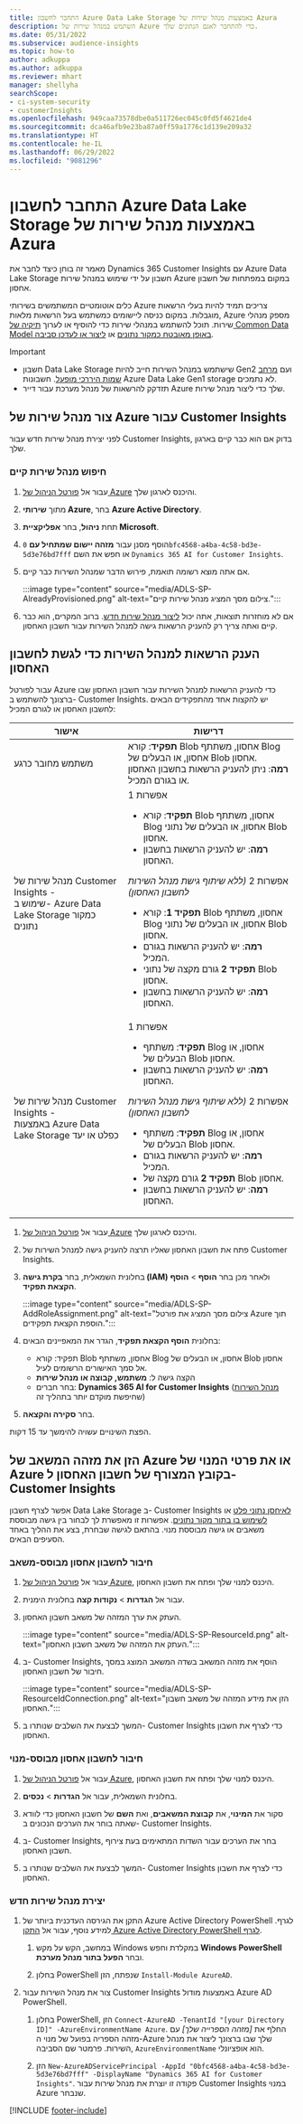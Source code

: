 ```yaml
---
title: התחבר לחשבון Azure Data Lake Storage באמצעות מנהל שירות של Azura
description: השתמש במנהל שירות של Azure כדי להתחבר לאגם הנתונים שלך.
ms.date: 05/31/2022
ms.subservice: audience-insights
ms.topic: how-to
author: adkuppa
ms.author: adkuppa
ms.reviewer: mhart
manager: shellyha
searchScope:
- ci-system-security
- customerInsights
ms.openlocfilehash: 949caa73578dbe0a511726ec045c0fd5f4621de4
ms.sourcegitcommit: dca46afb9e23ba87a0ff59a1776c1d139e209a32
ms.translationtype: HT
ms.contentlocale: he-IL
ms.lasthandoff: 06/29/2022
ms.locfileid: "9081296"
---
```

# <a name="connect-to-an-azure-data-lake-storage-account-by-using-an-azure-service-principal"></a>התחבר לחשבון Azure Data Lake Storage באמצעות מנהל שירות של Azura

מאמר זה בוחן כיצד לחבר את Dynamics 365 Customer Insights עם Azure Data Lake Storage חשבון על ידי שימוש במנהל שירות Azure במקום במפתחות של חשבון אחסון.

כלים אוטומטיים המשתמשים בשירותי Azure צריכים תמיד להיות בעלי הרשאות מוגבלות. במקום כניסה ליישומים כמשתמש בעל הרשאות מלאות, Azure מספק מנהלי שירות. תוכל להשתמש במנהלי שירות כדי להוסיף או לערוך [תיקיה של Common Data Model באופן מאובטח כמקור נתונים](connect-common-data-model.md) או [ליצור או לעדכן סביבה](create-environment.md).

> [!IMPORTANT]
>
> - חשבון Data Lake Storage שישתמש במנהל השירות חייב להיות Gen2 ועם [מרחב שמות היררכי מופעל](/azure/storage/blobs/data-lake-storage-namespace). חשבונות Azure Data Lake Gen1 storage לא נתמכים.
> - תזדקק להרשאות של מנהל מערכת עבור דייר Azure שלך כדי ליצור מנהל שירות.

## <a name="create-an-azure-service-principal-for-customer-insights"></a>צור מנהל שירות של Azure עבור Customer Insights

לפני יצירת מנהל שירות חדש עבור Customer Insights, בדוק אם הוא כבר קיים בארגון שלך.

### <a name="look-for-an-existing-service-principal"></a>חיפוש מנהל שירות קיים

1. עבור אל [פורטל הניהול של Azure](https://portal.azure.com) והיכנס לארגון שלך.

2. מתוך **שירותי Azure**, בחר **Azure Active Directory**.

3. תחת **ניהול**, בחר **אפליקציית Microsoft**.

4. הוסף מסנן עבור **מזהה יישום שמתחיל עם** `0bfc4568-a4ba-4c58-bd3e-5d3e76bd7fff` או חפש את השם `Dynamics 365 AI for Customer Insights`.

5. אם אתה מוצא רשומה תואמת, פירוש הדבר שמנהל השירות כבר קיים.

   :::image type="content" source="media/ADLS-SP-AlreadyProvisioned.png" alt-text="צילום מסך המציג מנהל שירות קיים.":::

6. אם לא מוחזרות תוצאות, אתה יכול [ליצור מנהל שירות חדש](#create-a-new-service-principal). ברוב המקרים, הוא כבר קיים ואתה צריך רק להעניק הרשאות גישה למנהל השירות עבור חשבון האחסון.

## <a name="grant-permissions-to-the-service-principal-to-access-the-storage-account"></a>הענק הרשאות למנהל השירות כדי לגשת לחשבון האחסון

עבור לפורטל Azure כדי להעניק הרשאות למנהל השירות עבור חשבון האחסון שבו ברצונך להשתמש ב- Customer Insights. יש להקצות אחד מהתפקידים הבאים לחשבון האחסון או לגורם המכיל:

|אישור|דרישות|
|----------|------------|
|משתמש מחובר כרגע|**תפקיד**: קורא Blob אחסון, משתתף Blog אחסון, או הבעלים של Blob אחסון.<br>**רמה**: ניתן להעניק הרשאות בחשבון האחסון או בגורם המכיל.</br>|
|מנהל שירות של Customer Insights -<br>שימוש ב- Azure Data Lake Storage כמקור נתונים</br>|אפשרות 1<ul><li>**תפקיד**: קורא Blob אחסון, משתתף Blog אחסון, או הבעלים של נתוני Blob אחסון.</li><li>**רמה**: יש להעניק הרשאות בחשבון האחסון.</li></ul>אפשרות 2 *(ללא שיתוף גישת מנהל השירות לחשבון האחסון)*<ul><li>**תפקיד 1**: קורא Blob אחסון, משתתף Blog אחסון, או הבעלים של נתוני Blob אחסון.</li><li>**רמה**: יש להעניק הרשאות בגורם המכיל.</li><li>**תפקיד 2** גורם מקצה של נתוני Blob אחסון.</li><li>**רמה**: יש להעניק הרשאות בחשבון האחסון.</li></ul>|
|מנהל שירות של Customer Insights - <br>באמצעות Azure Data Lake Storage כפלט או יעד</br>|אפשרות 1<ul><li>**תפקיד**: משתתף Blog אחסון, או הבעלים של Blob אחסון.</li><li>**רמה**: יש להעניק הרשאות בחשבון האחסון.</li></ul>אפשרות 2 *(ללא שיתוף גישת מנהל השירות לחשבון האחסון)*<ul><li>**תפקיד**: משתתף Blog אחסון, או הבעלים של Blob אחסון.</li><li>**רמה**: יש להעניק הרשאות בגורם המכיל.</li><li>**תפקיד 2** גורם מקצה של Blob אחסון.</li><li>**רמה**: יש להעניק הרשאות בחשבון האחסון.</li></ul>|

1. עבור אל [פורטל הניהול של Azure](https://portal.azure.com) והיכנס לארגון שלך.

1. פתח את חשבון האחסון שאליו תרצה להעניק גישה למנהל השירות של Customer Insights.

1. בחלונית השמאלית, בחר **בקרת גישה (IAM)** ולאחר מכן בחר **הוסף** > **הוסף הקצאת תפקיד**.

   :::image type="content" source="media/ADLS-SP-AddRoleAssignment.png" alt-text="צילום מסך המציג את פורטל Azure תוך הוספת הקצאת תפקידים.":::

1. בחלונית **הוסף הקצאת תפקיד**, הגדר את המאפיינים הבאים:
   - תפקיד: קורא Blob אחסון, משתתף Blog אחסון, או הבעלים של Blob אחסון אל סמך האישורים הרשומים לעיל.
   - הקצה גישה ל: **משתמש, קבוצה או מנהל שירות**
   - בחר חברים: **Dynamics 365 AI for Customer Insights** ([מנהל השירות](#create-a-new-service-principal) שחיפשת מוקדם יותר בתהליך זה)

1. בחר **סקירה והקצאה**.

הפצת השינויים עשויה להימשך עד 15 דקות.

## <a name="enter-the-azure-resource-id-or-the-azure-subscription-details-in-the-storage-account-attachment-to-customer-insights"></a>הזן את מזהה המשאב של Azure או את פרטי המנוי של Azure בקובץ המצורף של חשבון האחסון ל- Customer Insights

אפשר לצרף חשבון Data Lake Storage ב- Customer Insights [לאיחסן נתוני פלט](manage-environments.md) או [לשימוש בו בתור מקור נתונים](connect-dataverse-managed-lake.md). אפשרות זו מאפשרת לך לבחור בין גישה מבוססת משאבים או גישה מבוססת מנוי. בהתאם לגישה שבחרת, בצע את ההליך באחד הסעיפים הבאים.

### <a name="resource-based-storage-account-connection"></a>חיבור לחשבון אחסון מבוסס-משאב

1. עבור אל [פורטל הניהול של Azure](https://portal.azure.com), היכנס למנוי שלך ופתח את חשבון האחסון.

1. עבור אל **הגדרות** > **נקודות קצה** בחלונית הימנית.

1. העתק את ערך המזהה של משאב חשבון האחסון.

   :::image type="content" source="media/ADLS-SP-ResourceId.png" alt-text="העתק את המזהה של משאב חשבון האחסון.":::

1. ב- Customer Insights, הוסף את מזהה המשאב בשדה המשאב המוצג במסך חיבור של חשבון האחסון.

   :::image type="content" source="media/ADLS-SP-ResourceIdConnection.png" alt-text="הזן את מידע המזהה של משאב חשבון האחסון.":::   

1. המשך לבצעת את השלבים שנותרו ב- Customer Insights כדי לצרף את חשבון האחסון.

### <a name="subscription-based-storage-account-connection"></a>חיבור לחשבון אחסון מבוסס-מנוי

1. עבור אל [פורטל הניהול של Azure](https://portal.azure.com), היכנס למנוי שלך ופתח את חשבון האחסון.

1. בחלונית השמאלית, עבור אל **הגדרות** > **נכסים**.

1. סקור את **המינוי**, את **קבוצת המשאבים**, ואת **השם** של חשבון האחסון כדי לוודא שאתה בוחר את הערכים הנכונים ב- Customer Insights.

1. ב- Customer Insights, בחר את הערכים עבור השדות המתאימים בעת צירוף חשבון האחסון.

1. המשך לבצעת את השלבים שנותרו ב- Customer Insights כדי לצרף את חשבון האחסון.

### <a name="create-a-new-service-principal"></a>יצירת מנהל שירות חדש

1. התקן את הגירסה העדכנית ביותר של Azure Active Directory PowerShell לגרף. למידע נוסף, עבור אל [התקן Azure Active Directory PowerShell לגרף](/powershell/azure/active-directory/install-adv2).

   1. במחשב, הקש על מקש Windows במקלדת וחפש **Windows PowerShell** ובחר **הפעל בתור מנהל מערכת**.

   1. בחלון PowerShell שנפתח, הזן `Install-Module AzureAD`.

2. צור את מנהל השירות עבור Customer Insights באמצעות מודול Azure AD PowerShell.

   1. בחלון PowerShell, הזן `Connect-AzureAD -TenantId "[your Directory ID]" -AzureEnvironmentName Azure`. החלף את *[מזהה הספרייה שלך]* עם מזהה הספריה בפועל של מנוי ה-Azure שלך שבו ברצונך ליצור את מנהל השירות. פרמטר שם הסביבה, `AzureEnvironmentName` הוא אופציונלי.
  
   1. הזן `New-AzureADServicePrincipal -AppId "0bfc4568-a4ba-4c58-bd3e-5d3e76bd7fff" -DisplayName "Dynamics 365 AI for Customer Insights"`. פקודה זו יוצרת את מנהל שירות עבור Customer Insights במנוי Azure שנבחר.

[!INCLUDE [footer-include](includes/footer-banner.md)]
